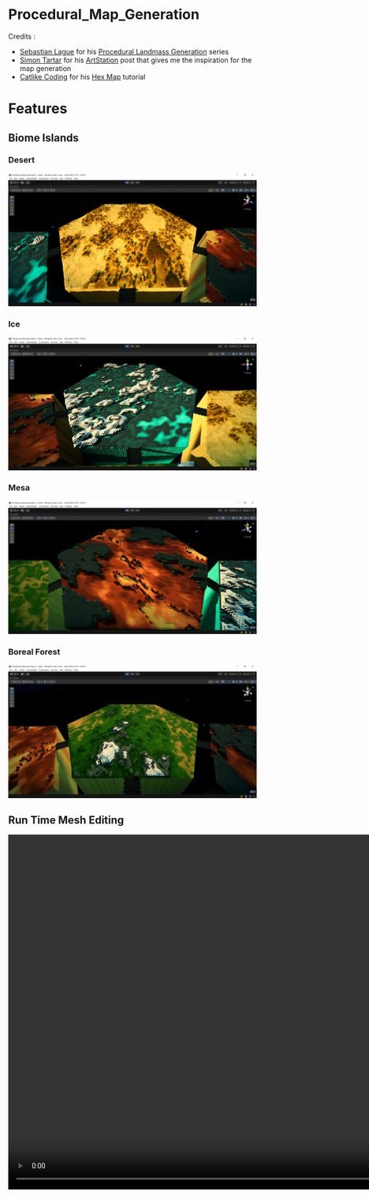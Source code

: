 # Procedural_Map_Generation

Credits : 
- [Sebastian Lague](https://www.youtube.com/channel/UCmtyQOKKmrMVaKuRXz02jbQ) for his [Procedural Landmass Generation](https://www.youtube.com/watch?v=wbpMiKiSKm8) series
- [Simon Tartar](https://www.artstation.com/benrezh) for his [ArtStation](https://www.artstation.com/artwork/O2k3y) post that gives me the inspiration for the map generation
- [Catlike Coding](https://catlikecoding.com) for his [Hex Map](https://catlikecoding.com/unity/tutorials/hex-map/) tutorial

# Features

## Biome Islands

### Desert
![Desert](Desert.png "Desert")
### Ice
![Ice](Ice.png "Ice")
### Mesa
![Mesa](Mesa.png "Mesa")
### Boreal Forest
![Boreal Forest](Boreal.png "Boreal Forest")

## Run Time Mesh Editing
<video src="RunTimeEditing.mp4" width="1280" height="720" controls></video>